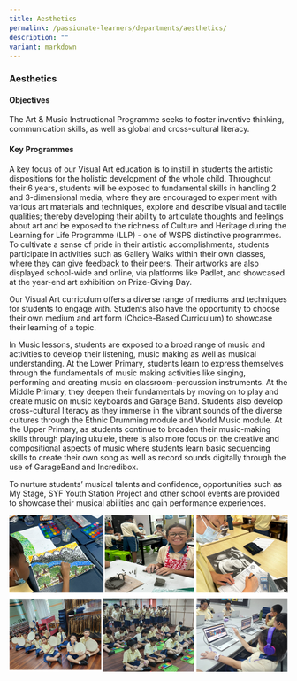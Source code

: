 ```yaml
---
title: Aesthetics
permalink: /passionate-learners/departments/aesthetics/
description: ""
variant: markdown
---
```

### **Aesthetics**
#### **Objectives**
The Art & Music Instructional Programme seeks to foster inventive thinking, communication skills, as well as global and cross-cultural literacy. 

#### **Key Programmes**
A key focus of our Visual Art education is to instill in students the artistic dispositions for the holistic development of the whole child.  Throughout their 6 years, students will be exposed to fundamental skills in handling 2 and 3-dimensional media, where they are encouraged to experiment with various art materials and techniques, explore and describe visual and tactile qualities;  thereby developing their ability to articulate thoughts and feelings about art and be exposed to the richness of Culture and Heritage during the Learning for Life Programme (LLP) - one of WSPS distinctive programmes.  To cultivate a sense of pride in their artistic accomplishments, students participate in activities such as Gallery Walks within their own classes, where they can give feedback to their peers. Their artworks are also displayed school-wide and online, via platforms like Padlet, and showcased at the year-end art exhibition on Prize-Giving Day.

Our Visual Art curriculum offers a diverse range of mediums and techniques for students to engage with. Students also have the opportunity to choose their own medium and art form (Choice-Based Curriculum) to showcase their learning of a topic.

In Music lessons, students are exposed to a broad range of music and activities to develop their listening, music making as well as musical understanding. At the Lower Primary, students learn to express themselves through the fundamentals of music making activities like singing, performing and creating music on classroom-percussion instruments. At the Middle Primary, they deepen their fundamentals by moving on to play and create music on music keyboards and Garage Band. Students also develop cross-cultural literacy as they immerse in the vibrant sounds of the diverse cultures through the Ethnic Drumming module and World Music module. At the Upper Primary, as students continue to broaden their music-making skills through playing ukulele, there is also more focus on the creative and compositional aspects of music where  students learn basic sequencing skills to create their own song as well as record sounds digitally through the use of GarageBand and Incredibox. 

To nurture students’ musical talents and confidence, opportunities such as My Stage, SYF Youth Station Project and other school events are provided to showcase their musical abilities and gain performance experiences.
 
 ![](/images/aesthetics.png)